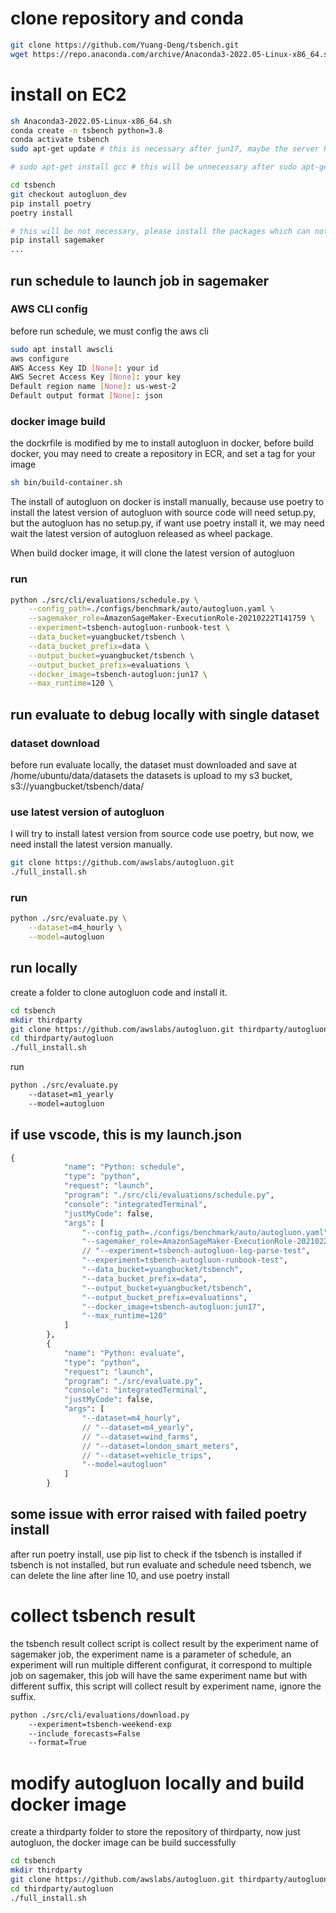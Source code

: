 # clone repository and conda 
```bash
git clone https://github.com/Yuang-Deng/tsbench.git
wget https://repo.anaconda.com/archive/Anaconda3-2022.05-Linux-x86_64.sh
```

# install on EC2
```bash
sh Anaconda3-2022.05-Linux-x86_64.sh 
conda create -n tsbench python=3.8
conda activate tsbench
sudo apt-get update # this is necessary after jun17, maybe the server has change ip? If no this command, an error "E: Failed to fetch http://us-west-2.ec2.archive.ubuntu.com/ubuntu/pool/main/l/linux/linux-libc-dev_5.4.0-109.123_amd64.deb  404  Not Found [IP: 34.212.136.213 80]" will be raised

# sudo apt-get install gcc # this will be unnecessary after sudo apt-get update

cd tsbench 
git checkout autogluon_dev
pip install poetry
poetry install

# this will be not necessary, please install the packages which can not successfully installed by poetry
pip install sagemaker
...
```



## run schedule to launch job in sagemaker
### AWS CLI config
before run schedule, we must config the aws cli
```bash
sudo apt install awscli
aws configure
AWS Access Key ID [None]: your id
AWS Secret Access Key [None]: your key
Default region name [None]: us-west-2
Default output format [None]: json
```
### docker image build
the dockrfile is modified by me to install autogluon in docker,
before build docker, you may need to create a repository in ECR, and set a tag for your image
```bash
sh bin/build-container.sh
```

The install of autogluon on docker is install manually, because use poetry to install the latest version of autogluon with source code will need setup.py, but the autogluon has no setup.py, if want use poetry install it, we may need wait the latest version of autogluon released as wheel package.

When build docker image, it will clone the latest version of autogluon

### run
```bash
python ./src/cli/evaluations/schedule.py \
    --config_path=./configs/benchmark/auto/autogluon.yaml \
    --sagemaker_role=AmazonSageMaker-ExecutionRole-20210222T141759 \
    --experiment=tsbench-autogluon-runbook-test \
    --data_bucket=yuangbucket/tsbench \
    --data_bucket_prefix=data \
    --output_bucket=yuangbucket/tsbench \
    --output_bucket_prefix=evaluations \
    --docker_image=tsbench-autogluon:jun17 \
    --max_runtime=120 \
```

## run evaluate to debug locally with single dataset
### dataset download
before run evaluate locally, the dataset must downloaded and save at /home/ubuntu/data/datasets
the datasets is upload to my s3 bucket, s3://yuangbucket/tsbench/data/
### use latest version of autogluon
I will try to install latest version from source code use poetry, but now, we need install the latest version manually.
```bash
git clone https://github.com/awslabs/autogluon.git
./full_install.sh
```
### run
```bash
python ./src/evaluate.py \
    --dataset=m4_hourly \
    --model=autogluon
```

## run locally
create a folder to clone autogluon code and install it.
```bash
cd tsbench
mkdir thirdparty
git clone https://github.com/awslabs/autogluon.git thirdparty/autogluon
cd thirdparty/autogluon
./full_install.sh
```
run
```bash
python ./src/evaluate.py 
    --dataset=m1_yearly 
    --model=autogluon 
```

## if use vscode, this is my launch.json
```python
{
            "name": "Python: schedule",
            "type": "python",
            "request": "launch",
            "program": "./src/cli/evaluations/schedule.py",
            "console": "integratedTerminal",
            "justMyCode": false,
            "args": [
                "--config_path=./configs/benchmark/auto/autogluon.yaml",
                "--sagemaker_role=AmazonSageMaker-ExecutionRole-20210222T141759",
                // "--experiment=tsbench-autogluon-log-parse-test",
                "--experiment=tsbench-autogluon-runbook-test",
                "--data_bucket=yuangbucket/tsbench",
                "--data_bucket_prefix=data",
                "--output_bucket=yuangbucket/tsbench",
                "--output_bucket_prefix=evaluations",
                "--docker_image=tsbench-autogluon:jun17",
                "--max_runtime=120"
            ]
        },
        {
            "name": "Python: evaluate",
            "type": "python",
            "request": "launch",
            "program": "./src/evaluate.py",
            "console": "integratedTerminal",
            "justMyCode": false,
            "args": [
                "--dataset=m4_hourly",
                // "--dataset=m4_yearly",
                // "--dataset=wind_farms",
                // "--dataset=london_smart_meters",
                // "--dataset=vehicle_trips",
                "--model=autogluon"
            ]
        }
```

## some issue with error raised with failed poetry install
after run poetry install, use pip list to check if the tsbench is installed 
if tsbench is not installed, but run evaluate and schedule need tsbench, we can delete the line after line 10, and use poetry install


# collect tsbench result
the tsbench result collect script is collect result by the experiment name of sagemaker job, the experiment name is a parameter of schedule, an experiment will run multiple different configurat, it correspond to multiple job on sagemaker, this job will have the same experiment name but with different suffix, this script will collect result by experiment name, ignore the suffix.

```bash
python ./src/cli/evaluations/download.py 
    --experiment=tsbench-weekend-exp 
    --include_forecasts=False 
    --format=True 
```

# modify autogluon locally and build docker image
create a thirdparty folder to store the repository of thirdparty, now just autogluon, the docker image can be build successfully
```bash
cd tsbench
mkdir thirdparty
git clone https://github.com/awslabs/autogluon.git thirdparty/autogluon
cd thirdparty/autogluon
./full_install.sh
```